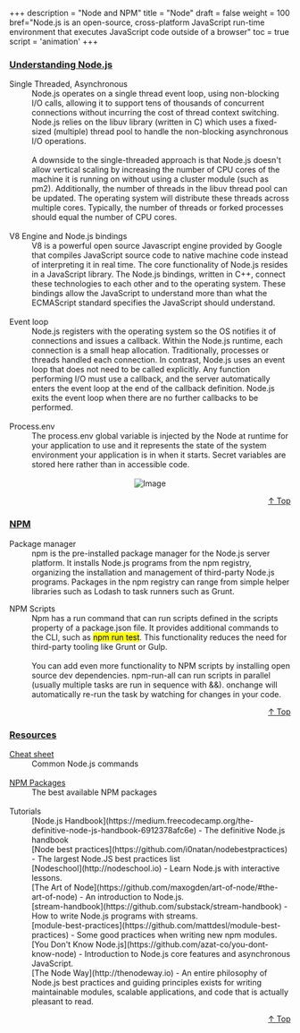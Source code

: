 +++
description = "Node and NPM"
title = "Node"
draft = false
weight = 100
bref="Node.js is an open-source, cross-platform JavaScript run-time environment that executes JavaScript code outside of a browser"
toc = true
script = 'animation'
+++

<h3 class="section-head" id="h-Section1"><a href="#h-Section1">Understanding Node.js</a></h3>
  <div class="example">
    <dl>
      <dt>Single Threaded, Asynchronous</dt>
      <dd>Node.js operates on a single thread event loop, using non-blocking I/O calls, allowing it to support tens of thousands of concurrent connections without incurring the cost of thread context switching. Node.js relies on the libuv library (written in C) which uses a fixed-sized (multiple) thread pool to handle the non-blocking asynchronous I/O operations. </dd><br/>
      <dd>A downside to the single-threaded approach is that Node.js doesn't allow vertical scaling by increasing the number of CPU cores of the machine it is running on without using a cluster module (such as pm2). Additionally, the number of threads in the libuv thread pool can be updated. The operating system will distribute these threads across multiple cores. Typically, the number of threads or forked processes should equal the number of CPU cores.</dd><br/>
      <dt>V8 Engine and Node.js bindings</dt>
      <dd>V8 is a powerful open source Javascript engine provided by Google that compiles JavaScript source code to native machine code instead of interpreting it in real time. The core functionality of Node.js resides in a JavaScript library. The Node.js bindings, written in C++, connect these technologies to each other and to the operating system. These bindings allow the JavaScript to understand more than what the ECMAScript standard specifies the JavaScript should understand.</dd><br/>
      <dt>Event loop</dt>
      <dd>Node.js registers with the operating system so the OS notifies it of connections and issues a callback. Within the Node.js runtime, each connection is a small heap allocation. Traditionally, processes or threads handled each connection. In contrast, Node.js uses an event loop that does not need to be called explicitly. Any function performing I/O must use a callback, and the server automatically enters the event loop at the end of the callback definition. Node.js exits the event loop when there are no further callbacks to be performed. </dd><br/>
      <dt>Process.env</dt>
      <dd>The process.env global variable is injected by the Node at runtime for your application to use and it represents the state of the system environment your application is in when it starts. Secret variables are stored here rather than in accessible code.</dd><br/>
    <div style="text-align:center">
      <img alt="Image" src="https://www.javascripter.org/img/backend/nodeJS.jpg">
    </div>
    </dl>
  </div>
<div style="text-align:right"> <a href="#top">&#8593; Top</a></div>


<h3 class="section-head" id="h-Section2"><a href="#h-Section2">NPM</a></h3>
  <div class="example">
    <dl>
      <dt>Package manager</dt>
      <dd>npm is the pre-installed package manager for the Node.js server platform. It installs Node.js programs from the npm registry, organizing the installation and management of third-party Node.js programs. Packages in the npm registry can range from simple helper libraries such as Lodash to task runners such as Grunt. </dd>
    </dl>
    <dl>
      <dt>NPM Scripts</dt>
      <dd>Npm has a run command that can run scripts defined in the scripts property of a package.json file. It provides additional commands to the CLI, such as <mark>npm run test</mark>. This functionality reduces the need for third-party tooling like Grunt or Gulp. </dd><br/>
      <dd>You can add even more functionality to NPM scripts by installing open source dev dependencies. npm-run-all can run scripts in parallel (usually multiple tasks are run in sequence with &&). onchange will automatically re-run the task by watching for changes in your code.</dd>
    </dl>
  </div>
<div style="text-align:right"> <a href="#top">&#8593; Top</a></div>

<h3 class="section-head" id="h-Section3"><a href="#h-Section3">Resources</a></h3>
  <div class="example">
    <dl>
      <dt><a href="/files/node_cheatsheet">Cheat sheet</a></dt>
      <dd>Common Node.js commands</dd><br/>
      <dt><a href="/files/node_packages">NPM Packages</a></dt>
      <dd>The best available NPM packages</dd><br/>
      <dt>Tutorials</dt>
      <dd>
[Node.js Handbook](https://medium.freecodecamp.org/the-definitive-node-js-handbook-6912378afc6e) - The definitive Node.js handbook <br/>
[Node best practices](https://github.com/i0natan/nodebestpractices) - The largest Node.JS best practices list <br/>
[Nodeschool](http://nodeschool.io) - Learn Node.js with interactive lessons. <br/>
[The Art of Node](https://github.com/maxogden/art-of-node/#the-art-of-node) - An introduction to Node.js. <br/>
[stream-handbook](https://github.com/substack/stream-handbook) - How to write Node.js programs with streams. <br/>
[module-best-practices](https://github.com/mattdesl/module-best-practices) - Some good practices when writing new npm modules. <br/>
[You Don't Know Node.js](https://github.com/azat-co/you-dont-know-node) - Introduction to Node.js core features and asynchronous JavaScript.<br/>
[The Node Way](http://thenodeway.io) - An entire philosophy of Node.js best practices and guiding principles exists for writing maintainable modules, scalable applications, and  code that is actually pleasant to read.<br/></dd>
    </dl>
  </div>
<div style="text-align:right"> <a href="#top">&#8593; Top</a></div>

